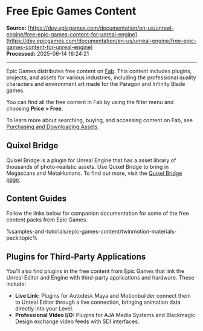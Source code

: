 # Free Epic Games Content

**Source:** [https://dev.epicgames.com/documentation/en-us/unreal-engine/free-epic-games-content-for-unreal-engine](https://dev.epicgames.com/documentation/en-us/unreal-engine/free-epic-games-content-for-unreal-engine)  
**Processed:** 2025-06-14 16:24:21

---

Epic Games distributes free content on [Fab](https://www.fab.com). This content includes plugins, projects, and assets for various industries, including the professional quality characters and environment art made for the Paragon and Infinity Blade games.

You can find all the free content in Fab by using the filter menu and choosing **Price > Free**.

To learn more about searching, buying, and accessing content on Fab, see [Purchasing and Downloading Assets](/documentation/en-us/fab/purchasing-and-downloading-assets-in-fab).

## Quixel Bridge

Quixel Bridge is a plugin for Unreal Engine that has a asset library of thousands of photo-realistic assets. Use Quixel Bridge to bring in Megascans and MetaHumans. To find out more, visit the [Quixel Bridge page](https://quixel.com/bridge).

## Content Guides

Follow the links below for companion documentation for some of the free content packs from Epic Games.

%samples-and-tutorials/epic-games-content/twinmotion-materials-pack:topic%

## Plugins for Third-Party Applications

You'll also find plugins in the free content from Epic Games that link the Unreal Editor and Engine with third-party applications and hardware. These include:

-   **Live Link:** Plugins for Autodesk Maya and Motionbuilder connect them to Unreal Editor through a live connection, bringing animation data directly into your Level.
-   **Professional Video I/O:** Plugins for AJA Media Systems and Blackmagic Design exchange video feeds with SDI interfaces.